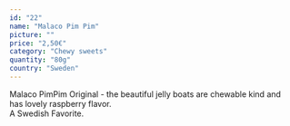 ```yaml
---
id: "22"
name: "Malaco Pim Pim"
picture: ""
price: "2,50€"
category: "Chewy sweets"
quantity: "80g"
country: "Sweden"
---
```

Malaco PimPim Original - the beautiful jelly boats are chewable kind and has lovely raspberry flavor. <br>A Swedish Favorite.
